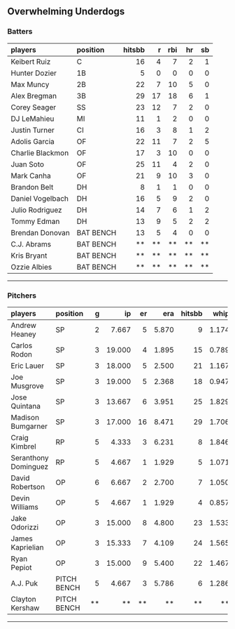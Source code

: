 ## Overwhelming Underdogs

### Batters

 
|players          |position  | hitsbb|  r| rbi| hr| sb| 
|:----------------|:---------|------:|--:|---:|--:|--:| 
|Keibert Ruiz     |C         |     16|  4|   7|  2|  1| 
|Hunter Dozier    |1B        |      5|  0|   0|  0|  0| 
|Max Muncy        |2B        |     22|  7|  10|  5|  0| 
|Alex Bregman     |3B        |     29| 17|  18|  6|  1| 
|Corey Seager     |SS        |     23| 12|   7|  2|  0| 
|DJ LeMahieu      |MI        |     11|  1|   2|  0|  0| 
|Justin Turner    |CI        |     16|  3|   8|  1|  2| 
|Adolis Garcia    |OF        |     22| 11|   7|  2|  5| 
|Charlie Blackmon |OF        |     17|  3|  10|  0|  0| 
|Juan Soto        |OF        |     25| 11|   4|  2|  0| 
|Mark Canha       |OF        |     21|  9|  10|  3|  0| 
|Brandon Belt     |DH        |      8|  1|   1|  0|  0| 
|Daniel Vogelbach |DH        |     16|  5|   9|  2|  0| 
|Julio Rodriguez  |DH        |     14|  7|   6|  1|  2| 
|Tommy Edman      |DH        |     13|  9|   5|  2|  2| 
|Brendan Donovan  |BAT BENCH |     13|  5|   4|  0|  0| 
|C.J. Abrams      |BAT BENCH |     **| **|  **| **| **| 
|Kris Bryant      |BAT BENCH |     **| **|  **| **| **| 
|Ozzie Albies     |BAT BENCH |     **| **|  **| **| **| 

* * *

### Pitchers

 
|players              |position    |  g|     ip| er|   era| hitsbb|  whip| so|  w| sv| 
|:--------------------|:-----------|--:|------:|--:|-----:|------:|-----:|--:|--:|--:| 
|Andrew Heaney        |SP          |  2|  7.667|  5| 5.870|      9| 1.174| 15|  0|  0| 
|Carlos Rodon         |SP          |  3| 19.000|  4| 1.895|     15| 0.789| 28|  2|  0| 
|Eric Lauer           |SP          |  3| 18.000|  5| 2.500|     21| 1.167| 14|  1|  0| 
|Joe Musgrove         |SP          |  3| 19.000|  5| 2.368|     18| 0.947| 16|  0|  0| 
|Jose Quintana        |SP          |  3| 13.667|  6| 3.951|     25| 1.829|  9|  1|  0| 
|Madison Bumgarner    |SP          |  3| 17.000| 16| 8.471|     29| 1.706| 17|  0|  0| 
|Craig Kimbrel        |RP          |  5|  4.333|  3| 6.231|      8| 1.846|  2|  0|  1| 
|Seranthony Dominguez |RP          |  5|  4.667|  1| 1.929|      5| 1.071|  6|  1|  3| 
|David Robertson      |OP          |  6|  6.667|  2| 2.700|      7| 1.050|  8|  0|  2| 
|Devin Williams       |OP          |  5|  4.667|  1| 1.929|      4| 0.857|  6|  2|  1| 
|Jake Odorizzi        |OP          |  3| 15.000|  8| 4.800|     23| 1.533| 11|  1|  0| 
|James Kaprielian     |OP          |  3| 15.333|  7| 4.109|     24| 1.565| 14|  0|  0| 
|Ryan Pepiot          |OP          |  3| 15.000|  9| 5.400|     22| 1.467| 17|  1|  0| 
|A.J. Puk             |PITCH BENCH |  5|  4.667|  3| 5.786|      6| 1.286|  8|  0|  0| 
|Clayton Kershaw      |PITCH BENCH | **|     **| **|    **|     **|    **| **| **| **| 


* * *


